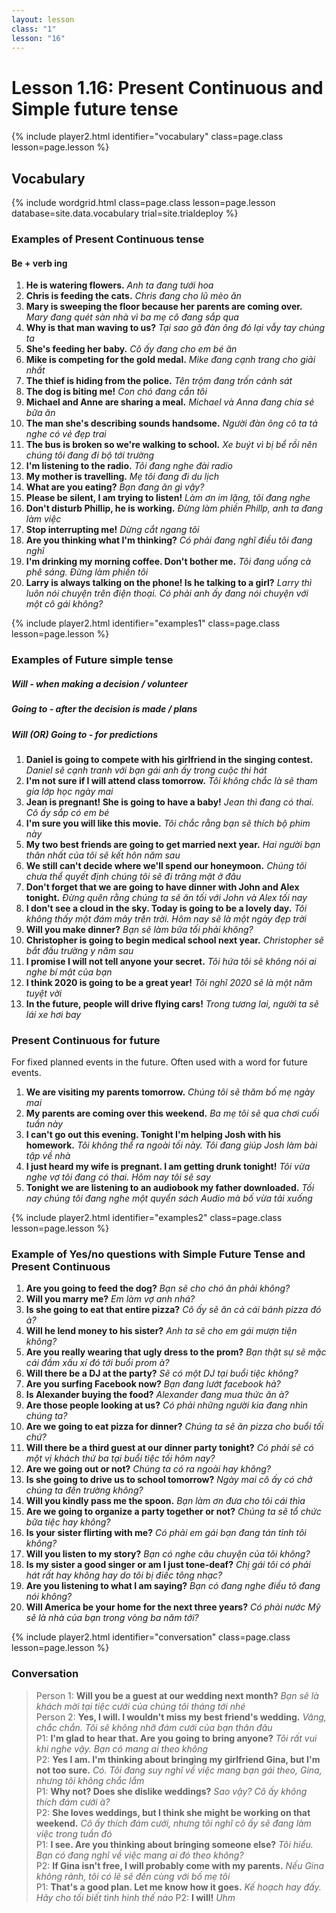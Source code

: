 ```yaml
---
layout: lesson
class: "1"
lesson: "16"
---
```



# Lesson 1.16: Present Continuous and Simple future tense 


{% include player2.html identifier="vocabulary" class=page.class lesson=page.lesson %}

## Vocabulary 

{% include wordgrid.html 
		class=page.class 
		lesson=page.lesson 
		database=site.data.vocabulary 
		trial=site.trialdeploy %}



### Examples of Present Continuous tense 
#### Be + verb ing 
1. **He is watering flowers.** *Anh ta đang tưới hoa*
2. **Chris is feeding the cats.** *Chris đang cho lũ mèo ăn*
3. **Mary is sweeping the floor because her parents are coming over.** *Mary đang quét sàn nhà vì ba mẹ cô đang sắp qua* 
4. **Why is that man waving to us?** *Tại sao gã đàn ông đó lại vẫy tay chúng ta* 
5. **She's feeding her baby.** *Cô ấy đang cho em bé ăn* 
6. **Mike is competing for the gold medal.** *Mike đang cạnh trang cho giải nhất* 
7. **The thief is hiding from the police.** *Tên trộm đang trốn cảnh sát* 
8. **The dog is biting me!** *Con chó đang cắn tôi*
9. **Michael and Anne are sharing a meal.** *Michael và Anna đang chia sẻ bữa ăn*
10. **The man she's describing sounds handsome.** *Người đàn ông cô ta tả nghe có vẻ đẹp trai*
11. **The bus is broken so we're walking to school.** *Xe buýt vì bị bể rồi nên chúng tôi đang đi bộ tới trường* 
12. **I'm listening to the radio.** *Tôi đang nghe đài radio*
13. **My mother is travelling.** *Mẹ tôi đang đi du lịch* 
14. **What are you eating?** *Bạn đang ăn gì vậy?*
15. **Please be silent, I am trying to listen!** *Làm ơn im lặng, tôi đang nghe* 
16. **Don't disturb Phillip, he is working.** *Đừng làm phiền Phillp, anh ta đang làm việc* 
17. **Stop interrupting me!** *Dừng cắt ngang tôi* 
18. **Are you thinking what I'm thinking?** *Có phải đang nghĩ điều tôi đang nghĩ* 
19. **I'm drinking my morning coffee. Don't bother me.** *Tôi đang uống cà phê sáng. Đừng làm phiền tôi* 
20. **Larry is always talking on the phone! Is he talking to a girl?** *Larry thì luôn nói chuyện trên điện thoại. Có phải anh ấy đang nói chuyện với một cô gái không?*

{% include player2.html identifier="examples1" class=page.class lesson=page.lesson %}

### Examples of Future simple tense 
##### Will - when making a decision / volunteer
##### Going to - after the decision is made / plans
##### Will (OR) Going to - for predictions
1. **Daniel is going to compete with his girlfriend in the singing contest.** *Daniel sẽ cạnh tranh với bạn gái anh ấy trong cuộc thi hát* 
2. **I'm not sure if I will attend class tomorrow.** *Tôi không chắc là sẽ tham gia lớp học ngày mai* 
3. **Jean is pregnant! She is going to have a baby!** *Jean thì đang có thai. Cô ấy sắp có em bé* 
4. **I'm sure you will like this movie.** *Tôi chắc rằng bạn sẽ thích bộ phim này* 
5. **My two best friends are going to get married next year.** *Hai người bạn thân nhất của tôi sẽ kết hôn năm sau* 
6. **We still can't decide where we'll spend our honeymoon.** *Chúng tôi chưa thể quyết định chúng tôi sẽ đi trăng mặt ở đâu* 
7. **Don't forget that we are going to have dinner with John and Alex tonight.** *Đừng quên rằng chúng ta sẽ ăn tối với John và Alex tối nay* 
8. **I don't see a cloud in the sky. Today is going to be a lovely day.** *Tôi không thấy một đám mây trên trời. Hôm nay sẽ là một ngày đẹp trời* 
9. **Will you make dinner?** *Bạn sẽ làm bữa tối phải không?*
10. **Christopher is going to begin medical school next year.** *Christopher sẽ bắt đầu trường y năm sau* 
11. **I promise I will not tell anyone your secret.** *Tôi hứa tôi sẽ không nói ai nghe bí mật của bạn* 
12. **I think 2020 is going to be a great year!** *Tôi nghĩ 2020 sẽ là một năm tuyệt vời* 
13. **In the future, people will drive flying cars!** *Trong tương lai, người ta sẽ lái xe hơi bay*

### Present Continuous for future
For fixed planned events in the future. Often used with a word for future events. 

1. **We are visiting my parents tomorrow.** *Chúng tôi sẽ thăm bố mẹ ngày mai*
2. **My parents are coming over this weekend.** *Ba mẹ tôi sẽ qua chơi cuối tuần này*
3. **I can't go out this evening. Tonight I'm helping Josh with his homework.** *Tôi không thể ra ngoài tối này. Tôi đang giúp Josh làm bài tập về nhà*
4. **I just heard my wife is pregnant. I am getting drunk tonight!** *Tôi vừa nghe vợ tôi đang có thai. Hôm nay tôi sẽ say*
5. **Tonight we are listening to an audiobook my father downloaded.** *Tối nay chúng tôi đang nghe một quyển sách Audio mà bố vừa tải xuống*

{% include player2.html identifier="examples2" class=page.class lesson=page.lesson %}

### Example of Yes/no questions with Simple Future Tense and Present Continuous
1. **Are you going to feed the dog?** *Bạn sẽ cho chó ăn phải không?*
2. **Will you marry me?** *Em làm vợ anh nhá?*
3. **Is she going to eat that entire pizza?** *Cô ấy sẽ ăn cả cái bánh pizza đó à?*
4. **Will he lend money to his sister?** *Anh ta sẽ cho em gái mượn tiện không?*
5. **Are you really wearing that ugly dress to the prom?** *Bạn thật sự sẽ mặc cái đầm xấu xí đó tới buổi prom à?*
6. **Will there be a DJ at the party?** *Sẽ có một DJ tại buổi tiệc không?* 
7. **Are you surfing Facebook now?** *Bạn đang lướt facebook hả?*
8. **Is Alexander buying the food?** *Alexander đang mua thức ăn à?*
9. **Are those people looking at us?** *Có phải những người kia đang nhìn chúng ta?*
10. **Are we going to eat pizza for dinner?** *Chúng ta sẽ ăn pizza cho buổi tối chứ?*
11. **Will there be a third guest at our dinner party tonight?** *Có phải sẽ có một vị khách thứ ba tại buổi tiệc tối hôm nay?*
12. **Are we going out or not?** *Chúng ta có ra ngoài hay không?*
13. **Is she going to drive us to school tomorrow?** *Ngày mai cô ấy có chở chúng ta đến trường không?*
14. **Will you kindly pass me the spoon.** *Bạn làm ơn đưa cho tôi cái thìa*
15. **Are we going to organize a party together or not?** *Chúng ta sẽ tổ chức bữa tiệc hay không?*
16. **Is your sister flirting with me?** *Có phải em gái bạn đang tán tỉnh tôi không?*
17. **Will you listen to my story?** *Bạn có nghe câu chuyện của tôi không?*
18. **Is my sister a good singer or am I just tone-deaf?** *Chị gái tôi có phải hát rất hay không hay do tôi bị điếc tông nhạc?*
19. **Are you listening to what I am saying?** *Bạn có đang nghe điều tô đang nói không?*
20. **Will America be your home for the next three years?** *Có phải nước Mỹ sẽ là nhà của bạn trong vòng ba năm tới?*

{% include player2.html identifier="conversation" class=page.class lesson=page.lesson %}
### Conversation
> Person 1: **Will you be a guest at our wedding next month?**  *Bạn sẽ là khách mời tại tiệc cưới của chúng tôi tháng tới nhé*      
> Person 2: **Yes, I will. I wouldn't miss my best friend's wedding.**  *Vâng, chắc chắn. Tôi sẽ không nhỡ đám cưới của bạn thân đâu*    
> P1: **I'm glad to hear that. Are you going to bring anyone?**  *Tôi rất vui khi nghe vậy. Bạn có mang ai theo không*     
> P2: **Yes I am. I'm thinking about bringing my girlfriend Gina, but I'm not too sure.**   *Có. Tôi đang suy nghĩ về việc mang bạn gái theo, Gina, nhưng tôi không chắc lắm*     
> P1: **Why not? Does she dislike weddings?**  *Sao vậy? Cô ấy không thích đám cưới à?*     
> P2: **She loves weddings, but I think she might be working on that weekend.**  *Cô ấy thích đám cưới, nhưng tôi nghĩ cô ấy sẽ đang làm việc trong tuần đó*     
> P1: **I see. Are you thinking about bringing someone else?**  *Tôi hiểu. Bạn có đang nghĩ về việc mang ai đó theo không?*    
> P2: **If Gina isn't free, I will probably come with my parents.**  *Nếu Gina không rảnh, tôi có lẽ sẽ đến cùng với bố mẹ tôi*    
> P1: **That's a good plan. Let me know how it goes.**  *Kế hoạch hay đấy. Hãy cho tối biết tình hình thế nào* 
> P2: **I will!**  *Uhm*   
